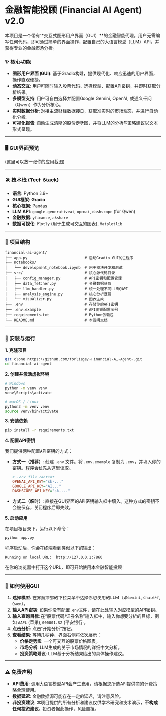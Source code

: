 # 金融智能投顾 (Financial AI Agent) v2.0 

本项目是一个带有**交互式图形用户界面（GUI）**的金融智能代理。用户无需编写任何代码，即可通过简单的界面操作，配置自己的大语言模型（LLM）API，并获得专业的金融市场分析。

### ✨ 核心功能

*   **图形用户界面 (GUI)**: 基于Gradio构建，提供现代化、响应迅速的用户界面，操作直观便捷。
*   **动态交互**: 用户可随时输入股票代码、选择模型、配置API密钥，并即时获取分析结果。
*   **多模型支持**: 用户可自由选择并配置Google Gemini, OpenAI, 或通义千问（Qwen）作为分析核心。
*   **实时数据分析**: 对接主流财经数据接口，获取准实时的市场动态，并进行自动化分析。
*   **可视化报告**: 自动生成清晰的股价走势图，并将LLM的分析与策略建议以文本形式呈现。

---

### 🖥️ GUI界面预览

(这里可以放一张你的应用截图)


---

### 🛠️ 技术栈 (Tech Stack)

*   **语言**: Python 3.9+
*   **GUI框架**: **Gradio**
*   **核心框架**: Pandas
*   **LLM API**: `google-generativeai`, `openai`, `dashscope` (for Qwen)
*   **金融数据**: `yfinance`, `akshare`
*   **数据可视化**: `Plotly` (用于生成可交互的图表), `Matplotlib`

---

### 📂 项目结构

```
financial-ai-agent/
├── app.py                          # 启动Gradio GUI的主程序
├── notebooks/
│   └── development_notebook.ipynb  # 用于模块开发和测试
├── src/                            # 核心源代码目录
│   ├── config_manager.py           # API密钥和配置管理
│   ├── data_fetcher.py             # 金融数据获取
│   ├── llm_handler.py              # 统一处理不同LLM的API
│   ├── analysis_engine.py          # 核心分析逻辑
│   └── visualizer.py               # 图表生成
├── .env                            # 存储你的API密钥
├── .env.example                    # API密钥配置示例
├── requirements.txt                # Python依赖包
└── README.md                       # 本说明文档
```

---

### 🚀 安装与运行

**1. 克隆项目**
```bash
git clone https://github.com/forliage/-Financial-AI-Agent-.git
cd financial-ai-agent
```

**2. 创建并激活虚拟环境**
```bash
# Windows
python -m venv venv
venv\Scripts\activate

# macOS / Linux
python3 -m venv venv
source venv/bin/activate
```

**3. 安装依赖**
```bash
pip install -r requirements.txt
```

**4. 配置API密钥**

我们提供两种配置API密钥的方式：

*   **方式一（推荐）**: 创建 `.env` 文件。将 `.env.example` 复制为 `.env`，并填入你的密钥。程序会优先从这里读取。
    ```ini
    # .env file content
    OPENAI_API_KEY="sk-..."
    GOOGLE_API_KEY="AI..."
    DASHSCOPE_API_KEY="sk-..."
    ```

*   **方式二（临时）**: 直接在GUI界面的API密钥输入框中填入。这种方式的密钥不会被保存，关闭程序后即失效。

**5. 启动应用**

在项目根目录下，运行以下命令：
```bash
python app.py
```

程序启动后，你会在终端看到类似以下的输出：
```
Running on local URL:  http://127.0.0.1:7860
```
在你的浏览器中打开这个URL，即可开始使用本金融智能投顾！

---

### 📝 如何使用GUI

1.  **选择模型**: 在界面顶部的下拉菜单中选择你想使用的LLM（如`Gemini`, `ChatGPT`, `Qwen`）。
2.  **输入API密钥**: 如果你没有配置`.env`文件，请在此处输入对应模型的API密钥。
3.  **输入查询目标**: 在“股票代码/证券名称”输入框中，输入你想要分析的目标，例如 `AAPL` (苹果), `000001.SZ` (平安银行)。
4.  **点击分析**: 点击“开始分析”按钮。
5.  **查看结果**: 等待几秒钟，界面右侧将依次展示：
    *   **价格走势图**: 一个可交互的股票价格图表。
    *   **市场分析**: LLM生成的关于市场情况的详细中文分析。
    *   **投资策略建议**: LLM基于分析结果给出的具体操作建议。

---

### ⚠️ 免责声明

*   **API费用**: 调用大语言模型API会产生费用，请根据您所选API提供商的计费策略合理使用。
*   **数据延迟**: 金融数据源可能存在一定的延迟，请注意风险。
*   **非投资建议**: 本项目提供的所有分析和建议仅供学术研究和技术演示，**不构成任何投资建议**。投资者据此操作，风险自担。